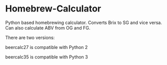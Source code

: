 # Homebrew-Calculator
Python based homebrewing calculator. Converts Brix to SG and vice versa. Can also calculate ABV from OG and FG.

There are two versions:

  beercalc27 is compatible with Python 2
  
  beercalc35 is compatible with Python 3
